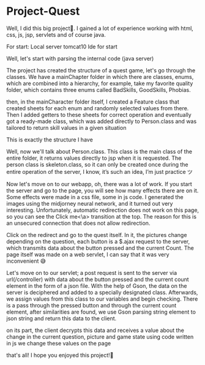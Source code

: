 # Project-Quest

Well, I did this big project🥳. 
I gained a lot of experience working with html, css, js, jsp, servlets and of course java.

For start:
Local server tomcat10
Ide for start


Well, let's start with parsing the internal code (java server)

The project has created the structure of a quest game, let's go through the classes. We have a mainChapter folder in which there are classes, enums, which are combined into a hierarchy, for example, take my favorite quality folder, which contains three enums called BadSkills, GoodSkills, Phobias.

then, in the mainCharacter folder itself, I created a Feature class that created sheets for each enum and randomly selected values ​​from there. Then I added getters to these sheets for correct operation and eventually got a ready-made class, which was added directly to Person.class and was tailored to return skill values ​​in a given situation

This is exactly the structure I have

Well, now we'll talk about Person.class. This class is the main class of the entire folder, it returns values ​​directly to jsp when it is requested. The person class is skeleton.class, so it can only be created once during the entire operation of the server, I know, it’s such an idea, I’m just practice ツ

Now let's move on to our webapp, oh, there was a lot of work. If you start the server and go to the page, you will see how many effects there are on it. Some effects were made in a css file, some in js code. I generated the images using the midjorney neural network, and it turned out very interesting. Unfortunately, automatic redirection does not work on this page, so you can see the <a>Click me<\a> transition at the top. The reason for this is an unsecured connection that does not allow redirection.

Click on the redirect and go to the quest itself. In it, the pictures change depending on the question, each button is a $.ajax request to the server, which transmits data about the button pressed and the current Count. The page itself was made on a web servlet, I can say that it was very inconvenient 😅

Let's move on to our servlet; a post request is sent to the server via url(/controller) with data about the button pressed and the current count element in the form of a json file. With the help of Gson, the data on the server is deciphered and added to a specially designated class. Afterwards, we assign values ​​from this class to our variables and begin checking. There is a pass through the pressed button and through the current count element, after similarities are found, we use Gson parsing string element to json string and return this data to the client.

on its part, the client decrypts this data and receives a value about the change in the current question, picture and game state
using code written in js we change these values ​​on the page

that's all! I hope you enjoyed this project!🎉
